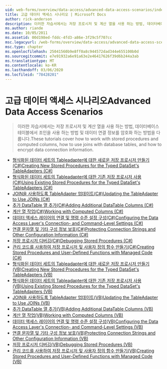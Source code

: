 ```yaml
---
uid: web-forms/overview/data-access/advanced-data-access-scenarios/index
title: 고급 데이터 액세스 시나리오 | Microsoft Docs
author: rick-anderson
description: 이러한 자습서에서는 저장 프로시저 및 계산 열을 사용 하는 방법, 데이터베이스 테이블에서 조인을 사용 하는 방법 및 데이터 연결 정보를 암호화 하는 방법을 다룹니다.
ms.author: riande
ms.date: 10/05/2011
ms.assetid: 00d198ed-fddc-4fd3-a86e-3f29c5f707cc
msc.legacyurl: /web-forms/overview/data-access/advanced-data-access-scenarios
msc.type: chapter
ms.openlocfilehash: 25041560b9e8ff0a8c944572dad344e655100b0d
ms.sourcegitcommit: e7e91932a6e91a63e2e46417626f39d6b244a3ab
ms.translationtype: MT
ms.contentlocale: ko-KR
ms.lasthandoff: 03/06/2020
ms.locfileid: "78428201"
---
```

# <a name="advanced-data-access-scenarios"></a><span data-ttu-id="4a312-103">고급 데이터 액세스 시나리오</span><span class="sxs-lookup"><span data-stu-id="4a312-103">Advanced Data Access Scenarios</span></span>

> <span data-ttu-id="4a312-104">이러한 자습서에서는 저장 프로시저 및 계산 열을 사용 하는 방법, 데이터베이스 테이블에서 조인을 사용 하는 방법 및 데이터 연결 정보를 암호화 하는 방법을 다룹니다.</span><span class="sxs-lookup"><span data-stu-id="4a312-104">These tutorials cover how to work with stored procedures and computed columns, how to use joins with database tables, and how to encrypt data connection information.</span></span>

- [<span data-ttu-id="4a312-105">형식화된 데이터 세트의 Tableadapter에 대한 새로운 저장 프로시저 만들기(C#)</span><span class="sxs-lookup"><span data-stu-id="4a312-105">Creating New Stored Procedures for the Typed DataSet's TableAdapters (C#)</span></span>](creating-new-stored-procedures-for-the-typed-dataset-s-tableadapters-cs.md)
- [<span data-ttu-id="4a312-106">형식화된 데이터 세트의 Tableadapter에 대한 기존 저장 프로시저 사용(C#)</span><span class="sxs-lookup"><span data-stu-id="4a312-106">Using Existing Stored Procedures for the Typed DataSet's TableAdapters (C#)</span></span>](using-existing-stored-procedures-for-the-typed-dataset-s-tableadapters-cs.md)
- [<span data-ttu-id="4a312-107">JOIN을 사용하도록 TableAdapter 업데이트(C#)</span><span class="sxs-lookup"><span data-stu-id="4a312-107">Updating the TableAdapter to Use JOINs (C#)</span></span>](updating-the-tableadapter-to-use-joins-cs.md)
- [<span data-ttu-id="4a312-108">추가 DataTable 열 추가(C#)</span><span class="sxs-lookup"><span data-stu-id="4a312-108">Adding Additional DataTable Columns (C#)</span></span>](adding-additional-datatable-columns-cs.md)
- [<span data-ttu-id="4a312-109">계산 열 작업(C#)</span><span class="sxs-lookup"><span data-stu-id="4a312-109">Working with Computed Columns (C#)</span></span>](working-with-computed-columns-cs.md)
- [<span data-ttu-id="4a312-110">데이터 액세스 레이어의 연결 및 명령 수준 설정 구성(C#)</span><span class="sxs-lookup"><span data-stu-id="4a312-110">Configuring the Data Access Layer's Connection- and Command-Level Settings (C#)</span></span>](configuring-the-data-access-layer-s-connection-and-command-level-settings-cs.md)
- [<span data-ttu-id="4a312-111">연결 문자열 및 기타 구성 정보 보호(C#)</span><span class="sxs-lookup"><span data-stu-id="4a312-111">Protecting Connection Strings and Other Configuration Information (C#)</span></span>](protecting-connection-strings-and-other-configuration-information-cs.md)
- [<span data-ttu-id="4a312-112">저장 프로시저 디버깅(C#)</span><span class="sxs-lookup"><span data-stu-id="4a312-112">Debugging Stored Procedures (C#)</span></span>](debugging-stored-procedures-cs.md)
- [<span data-ttu-id="4a312-113">관리 코드를 사용하여 저장 프로시저 및 사용자 정의 함수 만들기(C#)</span><span class="sxs-lookup"><span data-stu-id="4a312-113">Creating Stored Procedures and User-Defined Functions with Managed Code (C#)</span></span>](creating-stored-procedures-and-user-defined-functions-with-managed-code-cs.md)
- [<span data-ttu-id="4a312-114">형식화된 데이터 세트의 Tableadapter에 대한 새로운 저장 프로시저 만들기(VB)</span><span class="sxs-lookup"><span data-stu-id="4a312-114">Creating New Stored Procedures for the Typed DataSet's TableAdapters (VB)</span></span>](creating-new-stored-procedures-for-the-typed-dataset-s-tableadapters-vb.md)
- [<span data-ttu-id="4a312-115">형식화된 데이터 세트의 Tableadapter에 대한 기존 저장 프로시저 사용(VB)</span><span class="sxs-lookup"><span data-stu-id="4a312-115">Using Existing Stored Procedures for the Typed DataSet's TableAdapters (VB)</span></span>](using-existing-stored-procedures-for-the-typed-dataset-s-tableadapters-vb.md)
- [<span data-ttu-id="4a312-116">JOIN을 사용하도록 TableAdapter 업데이트(VB)</span><span class="sxs-lookup"><span data-stu-id="4a312-116">Updating the TableAdapter to Use JOINs (VB)</span></span>](updating-the-tableadapter-to-use-joins-vb.md)
- [<span data-ttu-id="4a312-117">추가 DataTable 열 추가(VB)</span><span class="sxs-lookup"><span data-stu-id="4a312-117">Adding Additional DataTable Columns (VB)</span></span>](adding-additional-datatable-columns-vb.md)
- [<span data-ttu-id="4a312-118">계산 열 작업(VB)</span><span class="sxs-lookup"><span data-stu-id="4a312-118">Working with Computed Columns (VB)</span></span>](working-with-computed-columns-vb.md)
- [<span data-ttu-id="4a312-119">데이터 액세스 레이어의 연결 및 명령 수준 설정 구성(VB)</span><span class="sxs-lookup"><span data-stu-id="4a312-119">Configuring the Data Access Layer's Connection- and Command-Level Settings (VB)</span></span>](configuring-the-data-access-layer-s-connection-and-command-level-settings-vb.md)
- [<span data-ttu-id="4a312-120">연결 문자열 및 기타 구성 정보 보호(VB)</span><span class="sxs-lookup"><span data-stu-id="4a312-120">Protecting Connection Strings and Other Configuration Information (VB)</span></span>](protecting-connection-strings-and-other-configuration-information-vb.md)
- [<span data-ttu-id="4a312-121">저장 프로시저 디버깅(VB)</span><span class="sxs-lookup"><span data-stu-id="4a312-121">Debugging Stored Procedures (VB)</span></span>](debugging-stored-procedures-vb.md)
- [<span data-ttu-id="4a312-122">관리 코드를 사용하여 저장 프로시저 및 사용자 정의 함수 만들기(VB)</span><span class="sxs-lookup"><span data-stu-id="4a312-122">Creating Stored Procedures and User-Defined Functions with Managed Code (VB)</span></span>](creating-stored-procedures-and-user-defined-functions-with-managed-code-vb.md)
